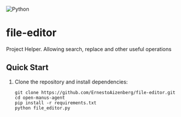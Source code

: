 ![Python](https://img.shields.io/badge/Python-3.12-3776AB?style=for-the-badge&logo=python&logoColor=FFD43B&labelColor=3776AB&color=FFD43B) 

# file-editor
Project Helper. Allowing search, replace and other useful operations

## Quick Start

1. Clone the repository and install dependencies:
   ```shell
   git clone https://github.com/ErnestoAizenberg/file-editor.git
   cd open-manus-agent
   pip install -r requirements.txt
   python file_editor.py
   ```

